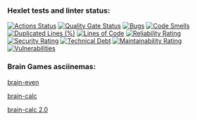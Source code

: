 ### Hexlet tests and linter status:
[![Actions Status](https://github.com/gigafungus/python-project-49/actions/workflows/hexlet-check.yml/badge.svg)](https://github.com/gigafungus/python-project-49/actions)   [![Quality Gate Status](https://sonarcloud.io/api/project_badges/measure?project=gigafungus_first_project&metric=alert_status)](https://sonarcloud.io/summary/new_code?id=gigafungus_first_project)   [![Bugs](https://sonarcloud.io/api/project_badges/measure?project=gigafungus_first_project&metric=bugs)](https://sonarcloud.io/summary/new_code?id=gigafungus_first_project)  [![Code Smells](https://sonarcloud.io/api/project_badges/measure?project=gigafungus_first_project&metric=code_smells)](https://sonarcloud.io/summary/new_code?id=gigafungus_first_project)  [![Duplicated Lines (%)](https://sonarcloud.io/api/project_badges/measure?project=gigafungus_first_project&metric=duplicated_lines_density)](https://sonarcloud.io/summary/new_code?id=gigafungus_first_project)  [![Lines of Code](https://sonarcloud.io/api/project_badges/measure?project=gigafungus_first_project&metric=ncloc)](https://sonarcloud.io/summary/new_code?id=gigafungus_first_project)  [![Reliability Rating](https://sonarcloud.io/api/project_badges/measure?project=gigafungus_first_project&metric=reliability_rating)](https://sonarcloud.io/summary/new_code?id=gigafungus_first_project)  [![Security Rating](https://sonarcloud.io/api/project_badges/measure?project=gigafungus_first_project&metric=security_rating)](https://sonarcloud.io/summary/new_code?id=gigafungus_first_project)  [![Technical Debt](https://sonarcloud.io/api/project_badges/measure?project=gigafungus_first_project&metric=sqale_index)](https://sonarcloud.io/summary/new_code?id=gigafungus_first_project)  [![Maintainability Rating](https://sonarcloud.io/api/project_badges/measure?project=gigafungus_first_project&metric=sqale_rating)](https://sonarcloud.io/summary/new_code?id=gigafungus_first_project)  [![Vulnerabilities](https://sonarcloud.io/api/project_badges/measure?project=gigafungus_first_project&metric=vulnerabilities)](https://sonarcloud.io/summary/new_code?id=gigafungus_first_project)



### Brain Games asciinemas:
[brain-even](https://asciinema.org/a/fgKmQw27vVt5pyRUK2DfxkNSJ)

[brain-calc](https://asciinema.org/a/quTSJhEYa3wl7GiA5Bj6KwkUD)

[brain-calc 2.0](https://asciinema.org/a/5lNKZRtNc9uOGHKtZiJpBDTXQ)

